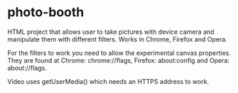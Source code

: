 # photo-booth

HTML project that allows user to take pictures with device camera and manipulate them with different filters. Works in Chrome, Firefox and Opera.

For the filters to work you need to allow the experimental canvas properties. They are found at Chrome: chrome://flags, Firefox: about:config and Opera: about://flags.

Video uses getUserMedia() which needs an HTTPS address to work.
